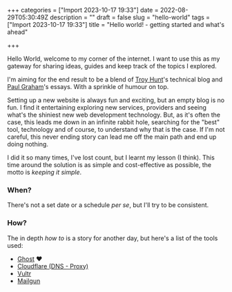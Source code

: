 +++
categories = ["Import 2023-10-17 19:33"]
date = 2022-08-29T05:30:49Z
description = ""
draft = false
slug = "hello-world"
tags = ["Import 2023-10-17 19:33"]
title = "Hello world! - getting started and what's ahead"

+++


Hello World, welcome to my corner of the internet. I want to use this as my gateway for sharing ideas, guides and keep track of the topics I explored.

I'm aiming for the end result to be a blend of [Troy Hunt](https://www.troyhunt.com/)'s technical blog and [Paul Graham](http://paulgraham.com/articles.html)'s essays. With a sprinkle of humour on top.

‌Setting up a new website is always fun and exciting, but an empty blog is no fun. I find it entertaining exploring new services, providers and seeing what's the shiniest new web development technology. But, as it's often the case, this leads me down in an infinite rabbit hole, searching for the "best" tool, technology and of course, to understand why that is the case. If I'm not careful, this never ending story can lead me off the main path and end up doing nothing.

I did it so many times, I've lost count, but I learnt my lesson (I 
think). This time around the solution is as simple and cost-effective as 
possible, the motto is _keeping it simple_.

### When?

There's not a set date or a schedule _per se_, but I'll try to be consistent.

### How?

The in depth _how to_ is a story for another day, but here's a list of the tools used:

* [Ghost](https://ghost.org/) ❤️
* [Cloudflare (DNS - Proxy)](https://www.cloudflare.com/)
* [Vultr](https://www.vultr.com/?ref=8581295)
* [Mailgun](https://mailgun.com)

